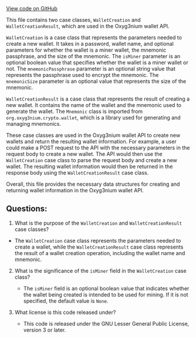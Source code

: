 [View code on GitHub](https://github.com/alephium/alephium/wallet/src/main/scala/org/alephium/wallet/api/model/WalletCreation.scala)

This file contains two case classes, `WalletCreation` and `WalletCreationResult`, which are used in the Oxyg3nium wallet API. 

`WalletCreation` is a case class that represents the parameters needed to create a new wallet. It takes in a password, wallet name, and optional parameters for whether the wallet is a miner wallet, the mnemonic passphrase, and the size of the mnemonic. The `isMiner` parameter is an optional boolean value that specifies whether the wallet is a miner wallet or not. The `mnemonicPassphrase` parameter is an optional string value that represents the passphrase used to encrypt the mnemonic. The `mnemonicSize` parameter is an optional value that represents the size of the mnemonic. 

`WalletCreationResult` is a case class that represents the result of creating a new wallet. It contains the name of the wallet and the mnemonic used to generate the wallet. The `Mnemonic` class is imported from `org.oxyg3nium.crypto.wallet`, which is a library used for generating and managing mnemonics. 

These case classes are used in the Oxyg3nium wallet API to create new wallets and return the resulting wallet information. For example, a user could make a POST request to the API with the necessary parameters in the request body to create a new wallet. The API would then use the `WalletCreation` case class to parse the request body and create a new wallet. The resulting wallet information would then be returned in the response body using the `WalletCreationResult` case class. 

Overall, this file provides the necessary data structures for creating and returning wallet information in the Oxyg3nium wallet API.
## Questions: 
 1. What is the purpose of the `WalletCreation` and `WalletCreationResult` case classes?
   - The `WalletCreation` case class represents the parameters needed to create a wallet, while the `WalletCreationResult` case class represents the result of a wallet creation operation, including the wallet name and mnemonic.
   
2. What is the significance of the `isMiner` field in the `WalletCreation` case class?
   - The `isMiner` field is an optional boolean value that indicates whether the wallet being created is intended to be used for mining. If it is not specified, the default value is `None`.
   
3. What license is this code released under?
   - This code is released under the GNU Lesser General Public License, version 3 or later.